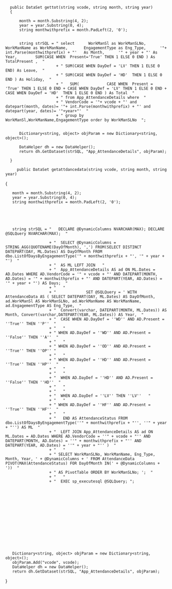       public DataSet gettot(string vcode, string month, string year)
      {

          month = month.Substring(4, 2);
          year = year.Substring(0, 4);
          string monthwithprefix = month.PadLeft(2, '0');

        
          string strSQL = " select      WorkManSl as WorkManSLNo,      WorkManName as WorkManName,       EngagementType as Eng_Type,      '"+ int.Parse(monthwithprefix) + "'   As Month,      '" + year + "' As Year,        SUM(CASE WHEN  Present='True' THEN 1 ELSE 0 END ) As TotalPresent ,  "
                          + " SUM(CASE WHEN DayDef = 'LV' THEN 1 ELSE 0 END) As Leave,  "
                          + " SUM(CASE WHEN DayDef = 'HD'  THEN 1 ELSE 0 END ) As Holiday,  "
                          + "   SUM(            CASE WHEN  Present = 'True' THEN 1 ELSE 0 END + CASE WHEN DayDef = 'LV' THEN 1 ELSE 0 END + CASE WHEN DayDef = 'HD'  THEN 1 ELSE 0 END ) As Total  "
                          + " from App_AttendanceDetails where  "
                          + " VendorCode = '"+ vcode + "' and datepart(month, dates)= '"+ int.Parse(monthwithprefix) + "' and datepart(year, dates)= '"+year+"'  "
                          + " group by WorkManSl,WorkManName,EngagementType order by WorkManSLNo  ";


          Dictionary<string, object> objParam = new Dictionary<string, object>();
          
          DataHelper dh = new DataHelper();
          return dh.GetDataset(strSQL, "App_AttendanceDetails", objParam);

      }

         public DataSet getattdancedata(string vcode, string month, string year)
   {

       month = month.Substring(4, 2);
       year = year.Substring(0, 4);
       string monthwithprefix = month.PadLeft(2, '0');

 



       string strSQL = "   DECLARE @DynamicColumns NVARCHAR(MAX); DECLARE @SQLQuery NVARCHAR(MAX);  "

                       + "  SELECT @DynamicColumns = STRING_AGG(QUOTENAME(DayOfMonth), ',') FROM(SELECT DISTINCT DATEPART(DAY, ML.Dates) AS DayOfMonth FROM dbo.ListOfDaysByEngagementType('" + monthwithprefix + "', '" + year + "')  "
                       + "  AS ML LEFT JOIN   "
                       + "  App_AttendanceDetails AS ad ON ML.Dates = AD.Dates WHERE AD.VendorCode = '" + vcode + "' AND DATEPART(MONTH, AD.Dates) = '" + monthwithprefix + "' AND DATEPART(YEAR, AD.Dates) = '" + year + "') AS Days;  "
                       + "   "
                       + "             SET @SQLQuery = ' WITH AttendanceData AS ( SELECT DATEPART(DAY, ML.Dates) AS DayOfMonth, ad.WorkManSl AS WorkManSLNo, ad.WorkManName AS WorkManName, ad.EngagementType AS Eng_Type,  "
                       + "  Convert(varchar, DATEPART(MONTH, ML.Dates)) AS Month, Convert(varchar,DATEPART(YEAR, ML.Dates)) AS Year,  "
                       + "  CASE WHEN AD.DayDef = ''WD'' AND AD.Present = ''True'' THEN ''P''  "
                       + "   "
                       + " WHEN AD.DayDef = ''WD'' AND AD.Present = ''False'' THEN ''A''  "
                       + "   "
                       + " WHEN AD.DayDef = ''OD'' AND AD.Present = ''True'' THEN ''OP'' "
                       + "   "
                       + " WHEN AD.DayDef = ''HD'' AND AD.Present = ''True'' THEN ''HP''  "
                       + "   "
                       + "   "
                       + "  WHEN AD.DayDef = ''HD'' AND AD.Present = ''False'' THEN ''HD''  "
                       + "   "
                       + "   "
                       + "  WHEN AD.DayDef = ''LV'' THEN ''LV''   "
                       + "   "
                       + " WHEN AD.DayDef = ''HF'' AND AD.Present = ''True'' THEN ''HF''  "
                       + "   "
                       + "   END AS AttendanceStatus FROM dbo.ListOfDaysByEngagementType(''" + monthwithprefix + "'', ''" + year + "'') AS ML  "
                       + "  LEFT JOIN App_AttendanceDetails AS ad ON ML.Dates = AD.Dates WHERE AD.VendorCode = ''" + vcode + "'' AND DATEPART(MONTH, AD.Dates) = ''" + monthwithprefix + "'' AND DATEPART(YEAR, AD.Dates) = ''" + year + "'' )  "
                       + "   "
                       + " SELECT WorkManSLNo, WorkManName, Eng_Type, Month, Year, ' + @DynamicColumns + ' FROM AttendanceData PIVOT(MAX(AttendanceStatus) FOR DayOfMonth IN(' + @DynamicColumns + '))  "
                       + " AS PivotTable ORDER BY WorkManSLNo; ';  "
                       + "   "
                       + "  EXEC sp_executesql @SQLQuery; ";















       Dictionary<string, object> objParam = new Dictionary<string, object>();
       objParam.Add("vcode", vcode);
       DataHelper dh = new DataHelper();
       return dh.GetDataset(strSQL, "App_AttendanceDetails", objParam);

   }

